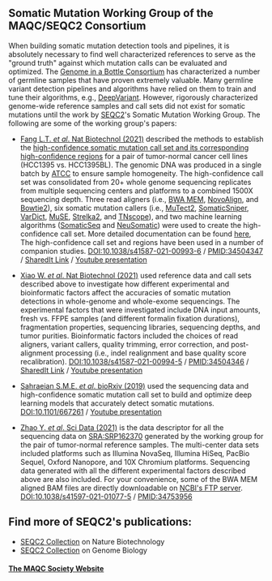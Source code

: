 ## Somatic Mutation Working Group of the MAQC/SEQC2 Consortium

When building somatic mutation detection tools and pipelines, it is absolutely necessary to find well characterized references to serve as the "ground truth" against which mutation calls can be evaluated and optimized. The [Genome in a Bottle Consortium](https://www.nist.gov/programs-projects/genome-bottle) has characterized a number of germline samples that have proven extremely valuable. Many germline variant detection pipelines and algorithms have relied on them to train and tune their algorithms, e.g., [DeepVariant](https://github.com/google/deepvariant). However, rigorously characterized genome-wide reference samples and call sets did not exist for somatic mutations until the work by [SEQC2](https://www.fda.gov/science-research/bioinformatics-tools/microarraysequencing-quality-control-maqcseqc#MAQC_IV)'s Somatic Mutation Working Group. The following are some of the working group's papers:

  * [Fang L.T. _et al_. Nat Biotechnol (2021)](https://doi.org/10.1038/s41587-021-00993-6) described the methods to establish the [high-confidence somatic mutation call set and its corresponding high-confidence regions](https://ftp-trace.ncbi.nlm.nih.gov/ReferenceSamples/seqc/Somatic_Mutation_WG/release/latest/) for a pair of tumor-normal cancer cell lines (HCC1395 vs. HCC1395BL). The genomic DNA was produced in a single batch by [ATCC](https://www.atcc.org/) to ensure sample homogeneity. The high-confidence call set was consolidated from 20+ whole genome sequencing replicates from multiple sequencing centers and platforms to a combined 1500X sequencing depth. Three read aligners (i.e., [BWA MEM](https://arxiv.org/abs/1303.3997), [NovoAlign](http://www.novocraft.com/), and [Bowtie2](https://doi.org/10.1038/nmeth.1923)), six somatic mutation callers (i.e., [MuTect2](https://doi.org/10.1101/861054), [SomaticSniper](http://dx.doi.org/10.1093/bioinformatics/btr665), [VarDict](http://dx.doi.org/10.1093/nar/gkw227), [MuSE](http://dx.doi.org/10.1186/s13059-016-1029-6), [Strelka2](https://doi.org/10.1038/s41592-018-0051-x), and [TNscope](https://doi.org/10.1101/250647)), and two machine learning algorithms ([SomaticSeq](http://dx.doi.org/10.1186/s13059-015-0758-2) and [NeuSomatic](https://doi.org/10.1038/s41467-019-09027-x)) were used to create the high-confidence call set. More detailed documentation can be found [here](https://bit.ly/SEQC2), The high-confidence call set and regions have been used in a number of companion studies. [DOI:10.1038/s41587-021-00993-6](http://doi.org/10.1038/s41587-021-00993-6) / [PMID:34504347](http://identifiers.org/pubmed/34504347) / [SharedIt Link](https://rdcu.be/cxs3D) / [Youtube presentation](https://youtu.be/nn0BOAONRe8)

  * [Xiao W. _et al_. Nat Biotechnol (2021)](https://doi.org/10.1038/s41587-021-00994-5) used reference data and call sets described above to investigate how different experimental and bioinformatic factors affect the accuracies of somatic mutation detections in whole-genome and whole-exome sequencings. The experimental factors that were investigated include DNA input amounts, fresh vs. FFPE samples (and different formalin fixation durations), fragmentation properties, sequencing libraries, sequencing depths, and tumor purities. Bioinformatic factors included the choices of read aligners, variant callers, quality trimming, error correction, and post-alignment processing (i.e., indel realignment and base quality score recalibration).  [DOI:10.1038/s41587-021-00994-5](http://doi.org/10.1038/s41587-021-00994-5) / [PMID:34504346](http://identifiers.org/pubmed/34504346) / [SharedIt Link](https://rdcu.be/cxASG) / [Youtube presentation](https://youtu.be/txYQ-UUlvis)

  * [Sahraeian S.M.E. _et al_. bioRxiv (2019)](https://doi.org/10.1101/667261) used the sequencing data and high-confidence somatic mutation call set to build and optimize deep learning models that accurately detect somatic mutations. [DOI:10.1101/667261](https://doi.org/10.1101/667261) / [Youtube presentation](https://youtu.be/gZADQ3k0oRo)

  * [Zhao Y. _et al_. Sci Data (2021)](https://doi.org/10.1038/s41597-021-01077-5) is the data descriptor for all the sequencing data on [SRA:SRP162370](https://identifiers.org/ncbi/insdc.sra:SRP162370) generated by the working group for the pair of tumor-normal reference samples. The multi-center data sets included platforms such as Illumina NovaSeq, Illumina HiSeq, PacBio Sequel, Oxford Nanopore, and 10X Chromium platforms. Sequencing data generated with all the different experimental factors described above are also included. For your convenience, some of the BWA MEM aligned BAM files are directly downloadable on [NCBI's FTP server](https://ftp-trace.ncbi.nlm.nih.gov/ReferenceSamples/seqc/Somatic_Mutation_WG/data/). [DOI:10.1038/s41597-021-01077-5](https://doi.org/10.1038/s41597-021-01077-5) / [PMID:34753956](http://identifiers.org/pubmed/34753956)


## Find more of SEQC2's publications:
  * [SEQC2 Collection](https://www.nature.com/collections/seqc2) on Nature Biotechnology
  * [SEQC2 Collection](https://www.biomedcentral.com/collections/SEQC2-article-collection) on Genome Biology


#### [The MAQC Society Website](https://themaqc.org/)

